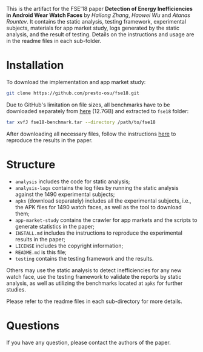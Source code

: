 
This is the artifact for the FSE'18 paper **Detection of Energy Inefficiencies
in Android Wear Watch Faces** by *Hailong Zhang*, *Haowei Wu* and *Atanas Rountev*.
It contains the static analysis, testing framework, experimental
subjects, materials for app market study, logs generated by the static analysis,
and the result of testing. Details on the instructions and usage are in the 
readme files in each sub-folder.

# Installation

To download the implementation and app market study:

```bash
git clone https://github.com/presto-osu/fse18.git
```

Due to GitHub's limitation on file sizes, all benchmarks have to be downloaded separately
from [here](https://osu.box.com/v/presto-fse18-benchmark) (12.7GB) and extracted to `fse18` folder:

```bash
tar xvfJ fse18-benchmark.tar --directory /path/to/fse18
```

After downloading all necessary files, follow the instructions [here](INSTALL.md)
to reproduce the results in the paper.

# Structure

- `analysis` includes the code for static analysis;
- `analysis-logs` contains the log files by running the static analysis against
the 1490 experimental subjects;
- `apks` (download separately) includes all the experimental subjects,
i.e., the APK files for 1490 watch faces, as well as the tool to download them;
- `app-market-study` contains the crawler for app markets and the scripts to
generate statistics in the paper;
- `INSTALL.md` includes the instructions to reproduce the experimental results in 
the paper;
- `LICENSE` includes the copyright information;
- `README.md` is this file;
- `testing` contains the testing framework and the results.

Others may use the static analysis to detect inefficiencies for any new watch
face, use the testing framework to validate the reports by static analysis, as
well as utilizing the benchmarks located at `apks` for further studies.

Please refer to the readme files in each sub-directory for more details.

# Questions

If you have any question, please contact the authors of the paper.

